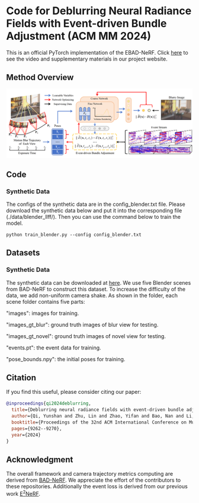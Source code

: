 # Code for Deblurring Neural Radiance Fields with Event-driven Bundle Adjustment (ACM MM 2024)
This is an official PyTorch implementation of the EBAD-NeRF. Click [here](https://icvteam.github.io/EBAD-NeRF.html) to see the video and supplementary materials in our project website.

## Method Overview

![](./figure/figure.png)

## Code

### Synthetic Data

The configs of the synthetic data are in the config_blender.txt file. Please download the synthetic data below and put it into the corresponding file (./data/blender_llff/). Then you can use the command below to train the model.

```
python train_blender.py --config config_blender.txt
```

## Datasets

### Synthetic Data

The synthetic data can be downloaded at [here](https://drive.google.com/drive/folders/112SGk_v-fxaUKz7w9dOqhXZRnkwTMkIt?usp=sharing). We use five Blender scenes from BAD-NeRF to construct this dataset. To increase the difficulty of the data, we add non-uniform camera shake. As shown in the folder, each scene folder contains five parts: 

"images": images for training.

"images_gt_blur": ground truth images of blur view for testing.

"images_gt_novel": ground truth images of novel view for testing.

"events.pt": the event data for training.

"pose_bounds.npy": the initial poses for training.



## Citation

If you find this useful, please consider citing our paper:

```bibtex
@inproceedings{qi2024deblurring,
  title={Deblurring neural radiance fields with event-driven bundle adjustment},
  author={Qi, Yunshan and Zhu, Lin and Zhao, Yifan and Bao, Nan and Li, Jia},
  booktitle={Proceedings of the 32nd ACM International Conference on Multimedia},
  pages={9262--9270},
  year={2024}
}
```

## Acknowledgment

The overall framework and camera trajectory metrics computing are derived from [BAD-NeRF]([https://github.com/yenchenlin/nerf-pytorch/](https://github.com/WU-CVGL/BAD-NeRF)).  We appreciate the effort of the contributors to these repositories. Additionally the event loss is derived from our previous work [E<sup>2</sup>NeRF](https://github.com/iCVTEAM/E2NeRF).

